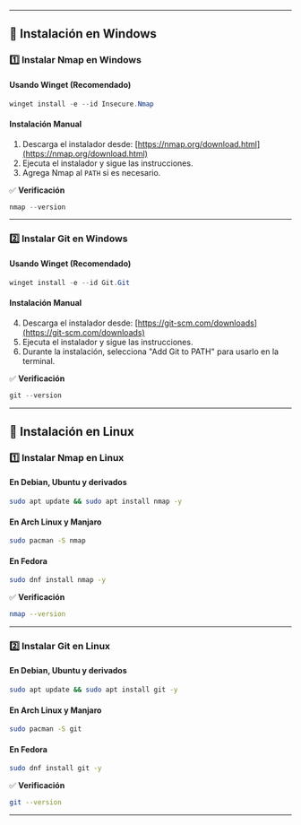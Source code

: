 
---

## **🔹 Instalación en Windows**

### **1️⃣ Instalar Nmap en Windows**

#### **Usando Winget (Recomendado)**

```powershell
winget install -e --id Insecure.Nmap
```

#### **Instalación Manual**

1. Descarga el instalador desde: [https://nmap.org/download.html](https://nmap.org/download.html)
2. Ejecuta el instalador y sigue las instrucciones.
3. Agrega Nmap al `PATH` si es necesario.

✅ **Verificación**

```powershell
nmap --version
```

---

### **2️⃣ Instalar Git en Windows**

#### **Usando Winget (Recomendado)**

```powershell
winget install -e --id Git.Git
```

#### **Instalación Manual**

4. Descarga el instalador desde: [https://git-scm.com/downloads](https://git-scm.com/downloads)
5. Ejecuta el instalador y sigue las instrucciones.
6. Durante la instalación, selecciona "Add Git to PATH" para usarlo en la terminal.

✅ **Verificación**

```powershell
git --version
```

---

## **🔹 Instalación en Linux**

### **1️⃣ Instalar Nmap en Linux**

#### **En Debian, Ubuntu y derivados**

```bash
sudo apt update && sudo apt install nmap -y
```

#### **En Arch Linux y Manjaro**

```bash
sudo pacman -S nmap
```

#### **En Fedora**

```bash
sudo dnf install nmap -y
```

✅ **Verificación**

```bash
nmap --version
```

---

### **2️⃣ Instalar Git en Linux**

#### **En Debian, Ubuntu y derivados**

```bash
sudo apt update && sudo apt install git -y
```

#### **En Arch Linux y Manjaro**

```bash
sudo pacman -S git
```

#### **En Fedora**

```bash
sudo dnf install git -y
```

✅ **Verificación**

```bash
git --version
```

---
